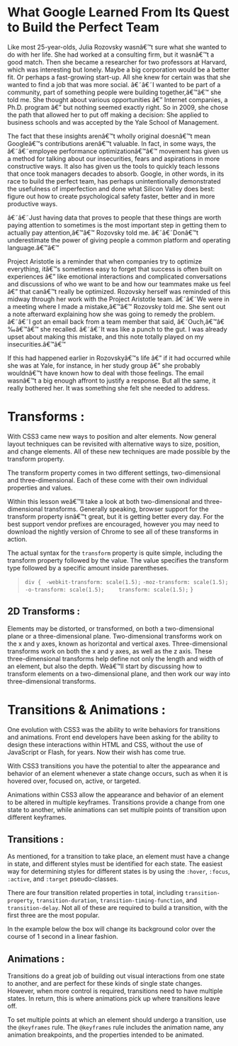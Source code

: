 # What Google Learned From Its Quest to Build the Perfect Team

Like most 25-year-olds, Julia Rozovsky wasnâ€™t sure what she wanted to do with her life. She had worked at a consulting firm, but it wasnâ€™t a good match. Then she became a researcher for two professors at Harvard, which was interesting but lonely. Maybe a big corporation would be a better fit. Or perhaps a fast-growing start-up. All she knew for certain was that she wanted to find a job that was more social. â€˜â€˜I wanted to be part of a community, part of something people were building together,â€™â€™ she told me. She thought about various opportunities â€” Internet companies, a Ph.D. program â€” but nothing seemed exactly right. So in 2009, she chose the path that allowed her to put off making a decision: She applied to business schools and was accepted by the Yale School of Management.

The fact that these insights arenâ€™t wholly original doesnâ€™t mean Googleâ€™s contributions arenâ€™t valuable. In fact, in some ways, the â€˜â€˜employee performance optimizationâ€™â€™ movement has given us a method for talking about our insecurities, fears and aspirations in more constructive ways. It also has given us the tools to quickly teach lessons that once took managers decades to absorb. Google, in other words, in its race to build the perfect team, has perhaps unintentionally demonstrated the usefulness of imperfection and done what Silicon Valley does best: figure out how to create psychological safety faster, better and in more productive ways.

â€˜â€˜Just having data that proves to people that these things are worth paying attention to sometimes is the most important step in getting them to actually pay attention,â€™â€™ Rozovsky told me. â€˜â€˜Donâ€™t underestimate the power of giving people a common platform and operating language.â€™â€™

Project Aristotle is a reminder that when companies try to optimize everything, itâ€™s sometimes easy to forget that success is often built on experiences â€” like emotional interactions and complicated conversations and discussions of who we want to be and how our teammates make us feel â€” that canâ€™t really be optimized. Rozovsky herself was reminded of this midway through her work with the Project Aristotle team. â€˜â€˜We were in a meeting where I made a mistake,â€™â€™ Rozovsky told me. She sent out a note afterward explaining how she was going to remedy the problem. â€˜â€˜I got an email back from a team member that said, â€˜Ouch,â€™â€‰â€™â€™ she recalled. â€˜â€˜It was like a punch to the gut. I was already upset about making this mistake, and this note totally played on my insecurities.â€™â€™

If this had happened earlier in Rozovskyâ€™s life â€” if it had occurred while she was at Yale, for instance, in her study group â€” she probably wouldnâ€™t have known how to deal with those feelings. The email wasnâ€™t a big enough affront to justify a response. But all the same, it really bothered her. It was something she felt she needed to address.

# Transforms :

With CSS3 came new ways to position and alter elements. Now general layout techniques can be revisited with alternative ways to size, position, and change elements. All of these new techniques are made possible by the transform property.

The transform property comes in two different settings, two-dimensional and three-dimensional. Each of these come with their own individual properties and values.

Within this lesson weâ€™ll take a look at both two-dimensional and three-dimensional transforms. Generally speaking, browser support for the transform property isnâ€™t great, but it is getting better every day. For the best support vendor prefixes are encouraged, however you may need to download the nightly version of Chrome to see all of these transforms in action.

The actual syntax for the `transform` property is quite simple, including the transform property followed by the value. The value specifies the transform type followed by a specific amount inside parentheses.

> `div {`
>  ` -webkit-transform: scale(1.5);`
>      `-moz-transform: scale(1.5);`
>        `-o-transform: scale(1.5);`
>       `    transform: scale(1.5);`
> `}`

## 2D Transforms :

Elements may be distorted, or transformed, on both a two-dimensional plane or a three-dimensional plane. Two-dimensional transforms work on the x and y axes, known as horizontal and vertical axes. Three-dimensional transforms work on both the x and y axes, as well as the z axis. These three-dimensional transforms help define not only the length and width of an element, but also the depth. Weâ€™ll start by discussing how to transform elements on a two-dimensional plane, and then work our way into three-dimensional transforms.

# Transitions & Animations :

One evolution with CSS3 was the ability to write behaviors for transitions and animations. Front end developers have been asking for the ability to design these interactions within HTML and CSS, without the use of JavaScript or Flash, for years. Now their wish has come true.

With CSS3 transitions you have the potential to alter the appearance and behavior of an element whenever a state change occurs, such as when it is hovered over, focused on, active, or targeted.

Animations within CSS3 allow the appearance and behavior of an element to be altered in multiple keyframes. Transitions provide a change from one state to another, while animations can set multiple points of transition upon different keyframes.

## Transitions :

As mentioned, for a transition to take place, an element must have a change in state, and different styles must be identified for each state. The easiest way for determining styles for different states is by using the `:hover`, `:focus`, `:active`, and `:target` pseudo-classes.

There are four transition related properties in total, including `transition-property`, `transition-duration`, `transition-timing-function`, and `transition-delay`. Not all of these are required to build a transition, with the first three are the most popular.

In the example below the box will change its background color over the course of 1 second in a linear fashion.

## Animations :

Transitions do a great job of building out visual interactions from one state to another, and are perfect for these kinds of single state changes. However, when more control is required, transitions need to have multiple states. In return, this is where animations pick up where transitions leave off.

To set multiple points at which an element should undergo a transition, use the `@keyframes` rule. The `@keyframes` rule includes the animation name, any animation breakpoints, and the properties intended to be animated.


